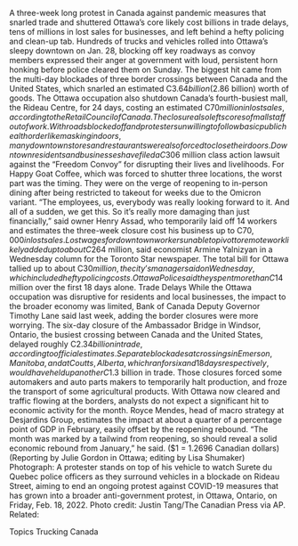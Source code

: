 A three-week long protest in Canada against pandemic measures that snarled trade and shuttered Ottawa’s core likely cost billions in trade delays, tens of millions in lost sales for businesses, and left behind a hefty policing and clean-up tab.
Hundreds of trucks and vehicles rolled into Ottawa’s sleepy downtown on Jan. 28, blocking off key roadways as convoy members expressed their anger at government with loud, persistent horn honking before police cleared them on Sunday.
The biggest hit came from the multi-day blockades of three border crossings between Canada and the United States, which snarled an estimated C$3.64 billion ($2.86 billion) worth of goods.
The Ottawa occupation also shutdown Canada’s fourth-busiest mall, the Rideau Centre, for 24 days, costing an estimated C$70 million in lost sales, according to the Retail Council of Canada. The closure also left scores of mall staff out of work.
With roads blocked off and protesters unwilling to follow basic public health order like masking indoors, many downtown stores and restaurants were also forced to close their doors.
Downtown residents and businesses have filed a C$306 million class action lawsuit against the “Freedom Convoy” for disrupting their lives and livelihoods.
For Happy Goat Coffee, which was forced to shutter three locations, the worst part was the timing. They were on the verge of reopening to in-person dining after being restricted to takeout for weeks due to the Omicron variant.
“The employees, us, everybody was really looking forward to it. And all of a sudden, we get this. So it’s really more damaging than just financially,” said owner Henry Assad, who temporarily laid off 14 workers and estimates the three-week closure cost his business up to C$70,000 in lost sales.
Lost wages for downtown workers unable to pivot to remote work likely added up to about C$264 million, said economist Armine Yalnizyan in a Wednesday column for the Toronto Star newspaper.
The total bill for Ottawa tallied up to about C$30 million, the city’s manager said on Wednesday, which included hefty policing costs. Ottawa Police said they spent more than C$14 million over the first 18 days alone.
Trade Delays
While the Ottawa occupation was disruptive for residents and local businesses, the impact to the broader economy was limited, Bank of Canada Deputy Governor Timothy Lane said last week, adding the border closures were more worrying.
The six-day closure of the Ambassador Bridge in Windsor, Ontario, the busiest crossing between Canada and the United States, delayed roughly C$2.34 billion in trade, according to official estimates.
Separate blockades at crossings in Emerson, Manitoba, and at Coutts, Alberta, which ran for six and 18 days respectively, would have held up another C$1.3 billion in trade.
Those closures forced some automakers and auto parts makers to temporarily halt production, and froze the transport of some agricultural products.
With Ottawa now cleared and traffic flowing at the borders, analysts do not expect a significant hit to economic activity for the month.
Royce Mendes, head of macro strategy at Desjardins Group, estimates the impact at about a quarter of a percentage point of GDP in February, easily offset by the reopening rebound.
“The month was marked by a tailwind from reopening, so should reveal a solid economic rebound from January,” he said.
($1 = 1.2696 Canadian dollars)
(Reporting by Julie Gordon in Ottawa; editing by Lisa Shumaker)
Photograph: A protester stands on top of his vehicle to watch Surete du Quebec police officers as they surround vehicles in a blockade on Rideau Street, aiming to end an ongoing protest against COVID-19 measures that has grown into a broader anti-government protest, in Ottawa, Ontario, on Friday, Feb. 18, 2022. Photo credit: Justin Tang/The Canadian Press via AP.
Related:

Topics
Trucking
Canada
